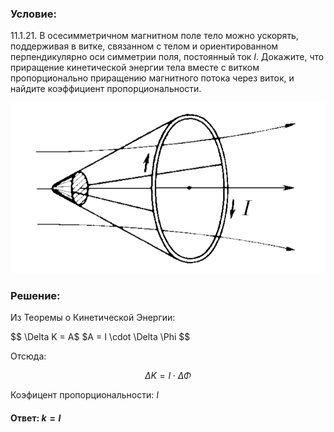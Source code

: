 ###  Условие:

$11.1.21.$ В осесимметричном магнитном поле тело можно ускорять, поддерживая в витке, связанном с телом и ориентированном перпендикулярно оси симметрии поля, постоянный ток $I$. Докажите, что приращение кинетической энергии тела вместе с витком пропорционально приращению магнитного потока через виток, и найдите коэффициент пропорциональности.

![К задаче $11.1.21$|631x341, 35%](../../img/11.1.21/11.1.21.png)

###  Решение:

Из Теоремы о Кинетической Энергии:

$$
\Delta K = A$ $A = I \cdot \Delta \Phi
$$

Отсюда:

$$
\Delta K = I \cdot \Delta \Phi
$$

Коэфицент пропорциональности: $I$

####  Ответ: $k = I$